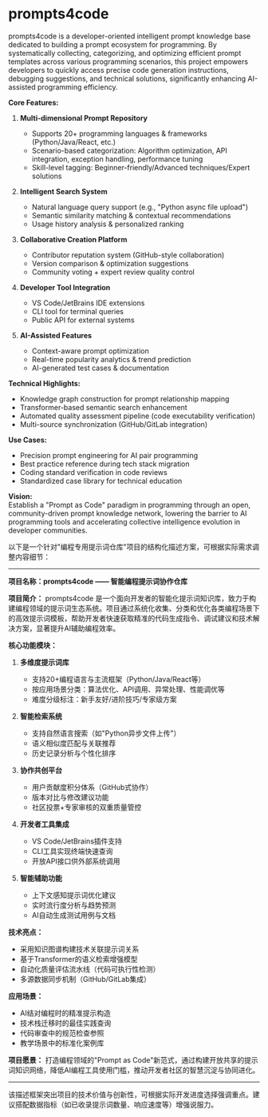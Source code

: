 # prompts4code
prompts4code is a developer-oriented intelligent prompt knowledge base dedicated to building a prompt ecosystem for programming. By systematically collecting, categorizing, and optimizing efficient prompt templates across various programming scenarios, this project empowers developers to quickly access precise code generation instructions, debugging suggestions, and technical solutions, significantly enhancing AI-assisted programming efficiency.

**Core Features:**  

1. **Multi-dimensional Prompt Repository**  
   - Supports 20+ programming languages & frameworks (Python/Java/React, etc.)  
   - Scenario-based categorization: Algorithm optimization, API integration, exception handling, performance tuning  
   - Skill-level tagging: Beginner-friendly/Advanced techniques/Expert solutions  

2. **Intelligent Search System**  
   - Natural language query support (e.g., "Python async file upload")  
   - Semantic similarity matching & contextual recommendations  
   - Usage history analysis & personalized ranking  

3. **Collaborative Creation Platform**  
   - Contributor reputation system (GitHub-style collaboration)  
   - Version comparison & optimization suggestions  
   - Community voting + expert review quality control  

4. **Developer Tool Integration**  
   - VS Code/JetBrains IDE extensions  
   - CLI tool for terminal queries  
   - Public API for external systems  

5. **AI-Assisted Features**  
   - Context-aware prompt optimization  
   - Real-time popularity analytics & trend prediction  
   - AI-generated test cases & documentation  

**Technical Highlights:**  
- Knowledge graph construction for prompt relationship mapping  
- Transformer-based semantic search enhancement  
- Automated quality assessment pipeline (code executability verification)  
- Multi-source synchronization (GitHub/GitLab integration)  

**Use Cases:**  
- Precision prompt engineering for AI pair programming  
- Best practice reference during tech stack migration  
- Coding standard verification in code reviews  
- Standardized case library for technical education  

**Vision:**  
Establish a "Prompt as Code" paradigm in programming through an open, community-driven prompt knowledge network, lowering the barrier to AI programming tools and accelerating collective intelligence evolution in developer communities.  

以下是一个针对"编程专用提示词仓库"项目的结构化描述方案，可根据实际需求调整内容细节：

---

**项目名称：prompts4code —— 智能编程提示词协作仓库**

**项目简介：**
prompts4code 是一个面向开发者的智能化提示词知识库，致力于构建编程领域的提示词生态系统。项目通过系统化收集、分类和优化各类编程场景下的高效提示词模板，帮助开发者快速获取精准的代码生成指令、调试建议和技术解决方案，显著提升AI辅助编程效率。

**核心功能模块：**

1. **多维度提示词库**
   - 支持20+编程语言与主流框架（Python/Java/React等）
   - 按应用场景分类：算法优化、API调用、异常处理、性能调优等
   - 难度分级标注：新手友好/进阶技巧/专家级方案

2. **智能检索系统**
   - 支持自然语言搜索（如"Python异步文件上传"）
   - 语义相似度匹配与关联推荐
   - 历史记录分析与个性化排序

3. **协作共创平台**
   - 用户贡献度积分体系（GitHub式协作）
   - 版本对比与修改建议功能
   - 社区投票+专家审核的双重质量管控

4. **开发者工具集成**
   - VS Code/JetBrains插件支持
   - CLI工具实现终端快速查询
   - 开放API接口供外部系统调用

5. **智能辅助功能**
   - 上下文感知提示词优化建议
   - 实时流行度分析与趋势预测
   - AI自动生成测试用例与文档

**技术亮点：**
- 采用知识图谱构建技术关联提示词关系
- 基于Transformer的语义检索增强模型
- 自动化质量评估流水线（代码可执行性检测）
- 多源数据同步机制（GitHub/GitLab集成）

**应用场景：**
- AI结对编程时的精准提示构造
- 技术栈迁移时的最佳实践查询
- 代码审查中的规范检查参照
- 教学场景中的标准化案例库

**项目愿景：**
打造编程领域的"Prompt as Code"新范式，通过构建开放共享的提示词知识网络，降低AI编程工具使用门槛，推动开发者社区的智慧沉淀与协同进化。

---

该描述框架突出项目的技术价值与创新性，可根据实际开发进度选择强调重点。建议搭配数据指标（如已收录提示词数量、响应速度等）增强说服力。
